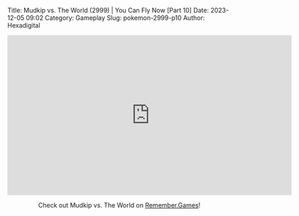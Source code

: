 Title: Mudkip vs. The World (2999) | You Can Fly Now [Part 10]
Date: 2023-12-05 09:02
Category: Gameplay
Slug: pokemon-2999-p10
Author: Hexadigital

<center><iframe src="https://www.youtube.com/embed/C1NjTb_Hyes?feature=oembed" allow="accelerometer; autoplay; encrypted-media; gyroscope; picture-in-picture" width="640" height="360" frameborder="0"></iframe>

Check out Mudkip vs. The World on [Remember.Games]()!</center>
